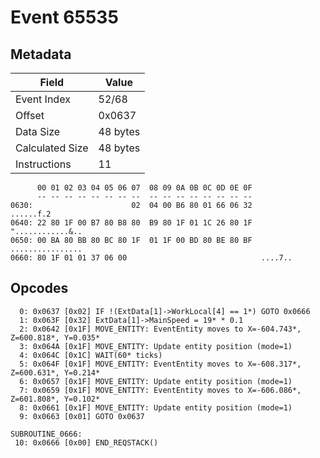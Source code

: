 # Event 65535

## Metadata

| Field           | Value    |
|-----------------|----------|
| Event Index     | 52/68    |
| Offset          | 0x0637   |
| Data Size       | 48 bytes |
| Calculated Size | 48 bytes |
| Instructions    | 11       |

```
      00 01 02 03 04 05 06 07  08 09 0A 0B 0C 0D 0E 0F
      -- -- -- -- -- -- -- --  -- -- -- -- -- -- -- --
0630:                      02  04 00 B6 80 01 66 06 32         ......f.2
0640: 22 80 1F 00 B7 80 B8 80  B9 80 1F 01 1C 26 80 1F  "............&..
0650: 00 BA 80 BB 80 BC 80 1F  01 1F 00 BD 80 BE 80 BF  ................
0660: 80 1F 01 01 37 06 00                              ....7..         
```

## Opcodes

```
  0: 0x0637 [0x02] IF !(ExtData[1]->WorkLocal[4] == 1*) GOTO 0x0666
  1: 0x063F [0x32] ExtData[1]->MainSpeed = 19* * 0.1
  2: 0x0642 [0x1F] MOVE_ENTITY: EventEntity moves to X=-604.743*, Z=600.818*, Y=0.035*
  3: 0x064A [0x1F] MOVE_ENTITY: Update entity position (mode=1)
  4: 0x064C [0x1C] WAIT(60* ticks)
  5: 0x064F [0x1F] MOVE_ENTITY: EventEntity moves to X=-608.317*, Z=600.631*, Y=0.214*
  6: 0x0657 [0x1F] MOVE_ENTITY: Update entity position (mode=1)
  7: 0x0659 [0x1F] MOVE_ENTITY: EventEntity moves to X=-606.086*, Z=601.808*, Y=0.102*
  8: 0x0661 [0x1F] MOVE_ENTITY: Update entity position (mode=1)
  9: 0x0663 [0x01] GOTO 0x0637

SUBROUTINE_0666:
 10: 0x0666 [0x00] END_REQSTACK()
```
